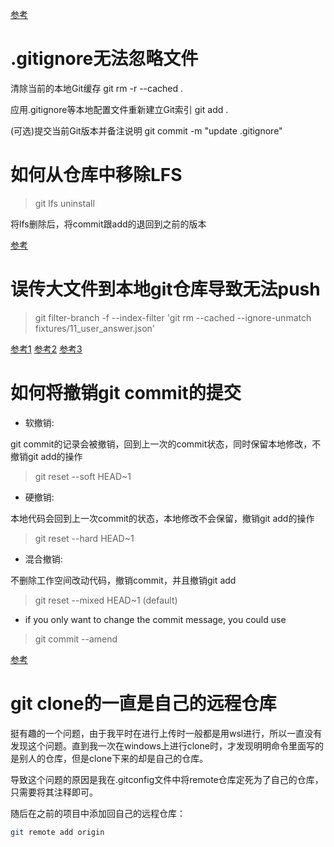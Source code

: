 [参考](https://www.runoob.com/git/git-remote-repo.html)

# .gitignore无法忽略文件

清除当前的本地Git缓存
git rm -r --cached .

应用.gitignore等本地配置文件重新建立Git索引
git add .

(可选)提交当前Git版本并备注说明
git commit -m "update .gitignore"

# 如何从仓库中移除LFS

> git lfs uninstall

将lfs删除后，将commit跟add的退回到之前的版本

[参考](https://blog.csdn.net/weixin_39278265/article/details/121103819)


# 误传大文件到本地git仓库导致无法push

> git filter-branch -f --index-filter 'git rm --cached --ignore-unmatch fixtures/11_user_answer.json'

[参考1](https://blog.csdn.net/qq_43827595/article/details/105673569)
[参考2](https://marcosantonocito.medium.com/fixing-the-gh001-large-files-detected-you-may-want-to-try-git-large-file-storage-43336b983272)
[参考3](https://stackoverflow.com/questions/33360043/git-error-need-to-remove-large-file)


# 如何将撤销git commit的提交

- 软撤销:

git commit的记录会被撤销，回到上一次的commit状态，同时保留本地修改，不撤销git add的操作

> git reset --soft HEAD~1

- 硬撤销:

本地代码会回到上一次commit的状态，本地修改不会保留，撤销git add的操作

> git reset --hard HEAD~1

- 混合撤销:

不删除工作空间改动代码，撤销commit，并且撤销git add

> git reset --mixed HEAD~1 (default)

- if you only want to change the commit message, you could use

> git commit --amend

[参考](https://blog.csdn.net/qq_32281471/article/details/95478314)


# git clone的一直是自己的远程仓库

挺有趣的一个问题，由于我平时在进行上传时一般都是用wsl进行，所以一直没有发现这个问题。直到我一次在windows上进行clone时，才发现明明命令里面写的是别人的仓库，但是clone下来的却是自己的仓库。

导致这个问题的原因是我在.gitconfig文件中将remote仓库定死为了自己的仓库，只需要将其注释即可。

随后在之前的项目中添加回自己的远程仓库：

```bash
git remote add origin
```